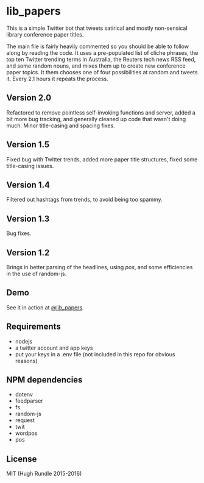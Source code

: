 # lib_papers

This is a simple Twitter bot that tweets satirical and mostly non-sensical library conference paper titles.

The main file is fairly heavily commented so you should be able to follow along by reading the code. It uses a pre-populated list of cliche phrases, the top ten Twitter trending terms in Australia, the Reuters tech news RSS feed, and some random nouns, and mixes them up to create new conference paper topics. It them chooses one of four possibilities at random and tweets it. Every 2.1 hours it repeats the process.

## Version 2.0
Refactored to remove pointless self-invoking functions and server, added a bit more bug tracking, and generally cleaned up code that wasn't doing much. Minor title-casing and spacing fixes.

## Version 1.5
Fixed bug with Twitter trends, added more paper title structures, fixed some title-casing issues.
## Version 1.4
Filtered out hashtags from trends, to avoid being too spammy.

## Version 1.3
Bug fixes.

## Version 1.2
Brings in better parsing of the headlines, using *pos*, and some efficiencies in the use of random-js.

## Demo
See it in action at [@lib_papers](https://twitter.com/lib_papers).

## Requirements
* nodejs
* a twitter account and app keys
* put your keys in a .env file (not included in this repo for obvious reasons)

## NPM dependencies
* dotenv
* feedparser
* fs
* random-js
* request
* twit
* wordpos
* pos

## License
MIT (Hugh Rundle 2015-2016)
